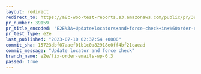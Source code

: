 ```yaml
---
layout: redirect
redirect_to: https://a8c-woo-test-reports.s3.amazonaws.com/public/pr/39159/e2e/index.html
pr_number: 39159
pr_title_encoded: "E2E%3A+Update+locators+and+force-check+in+%60order-email-receiving%60+and+%60order-emails%60+specs"
pr_test_type: e2e
last_published: "2023-07-10 02:37:54 +0000"
commit_sha: 15723dbf07aaef01b1c0a82918e0ff4bf21caead
commit_message: "Update locator and force check"
branch_name: e2e/fix-order-emails-wp-6.3
passed: true
---
```

